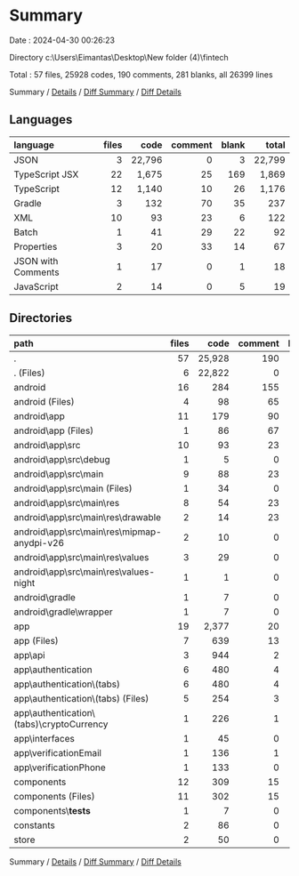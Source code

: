 # Summary

Date : 2024-04-30 00:26:23

Directory c:\\Users\\Eimantas\\Desktop\\New folder (4)\\fintech

Total : 57 files,  25928 codes, 190 comments, 281 blanks, all 26399 lines

Summary / [Details](details.md) / [Diff Summary](diff.md) / [Diff Details](diff-details.md)

## Languages
| language | files | code | comment | blank | total |
| :--- | ---: | ---: | ---: | ---: | ---: |
| JSON | 3 | 22,796 | 0 | 3 | 22,799 |
| TypeScript JSX | 22 | 1,675 | 25 | 169 | 1,869 |
| TypeScript | 12 | 1,140 | 10 | 26 | 1,176 |
| Gradle | 3 | 132 | 70 | 35 | 237 |
| XML | 10 | 93 | 23 | 6 | 122 |
| Batch | 1 | 41 | 29 | 22 | 92 |
| Properties | 3 | 20 | 33 | 14 | 67 |
| JSON with Comments | 1 | 17 | 0 | 1 | 18 |
| JavaScript | 2 | 14 | 0 | 5 | 19 |

## Directories
| path | files | code | comment | blank | total |
| :--- | ---: | ---: | ---: | ---: | ---: |
| . | 57 | 25,928 | 190 | 281 | 26,399 |
| . (Files) | 6 | 22,822 | 0 | 5 | 22,827 |
| android | 16 | 284 | 155 | 77 | 516 |
| android (Files) | 4 | 98 | 65 | 46 | 209 |
| android\\app | 11 | 179 | 90 | 30 | 299 |
| android\\app (Files) | 1 | 86 | 67 | 24 | 177 |
| android\\app\\src | 10 | 93 | 23 | 6 | 122 |
| android\\app\\src\\debug | 1 | 5 | 0 | 3 | 8 |
| android\\app\\src\\main | 9 | 88 | 23 | 3 | 114 |
| android\\app\\src\\main (Files) | 1 | 34 | 0 | 0 | 34 |
| android\\app\\src\\main\\res | 8 | 54 | 23 | 3 | 80 |
| android\\app\\src\\main\\res\\drawable | 2 | 14 | 23 | 3 | 40 |
| android\\app\\src\\main\\res\\mipmap-anydpi-v26 | 2 | 10 | 0 | 0 | 10 |
| android\\app\\src\\main\\res\\values | 3 | 29 | 0 | 0 | 29 |
| android\\app\\src\\main\\res\\values-night | 1 | 1 | 0 | 0 | 1 |
| android\\gradle | 1 | 7 | 0 | 1 | 8 |
| android\\gradle\\wrapper | 1 | 7 | 0 | 1 | 8 |
| app | 19 | 2,377 | 20 | 148 | 2,545 |
| app (Files) | 7 | 639 | 13 | 78 | 730 |
| app\\api | 3 | 944 | 2 | 11 | 957 |
| app\\authentication | 6 | 480 | 4 | 40 | 524 |
| app\\authentication\\(tabs) | 6 | 480 | 4 | 40 | 524 |
| app\\authentication\\(tabs) (Files) | 5 | 254 | 3 | 29 | 286 |
| app\\authentication\\(tabs)\\cryptoCurrency | 1 | 226 | 1 | 11 | 238 |
| app\\interfaces | 1 | 45 | 0 | 3 | 48 |
| app\\verificationEmail | 1 | 136 | 1 | 8 | 145 |
| app\\verificationPhone | 1 | 133 | 0 | 8 | 141 |
| components | 12 | 309 | 15 | 45 | 369 |
| components (Files) | 11 | 302 | 15 | 41 | 358 |
| components\\__tests__ | 1 | 7 | 0 | 4 | 11 |
| constants | 2 | 86 | 0 | 1 | 87 |
| store | 2 | 50 | 0 | 5 | 55 |

Summary / [Details](details.md) / [Diff Summary](diff.md) / [Diff Details](diff-details.md)